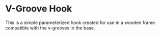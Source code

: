 # V-Groove Hook

This is a simple parameterized hook created for use in a wooden frame compatible with the v-grooves in the base.